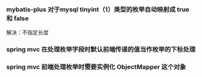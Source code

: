 ### mybatis-plus 对于mysql tinyint（1）类型的枚举自动映射成 true 和 false

解决：不指定长度

### spring mvc 在处理枚举字段时默认前端传递的值当作枚举的下标处理



### spring mvc 前端处理枚举时需要实例化 ObjectMapper 这个对象

